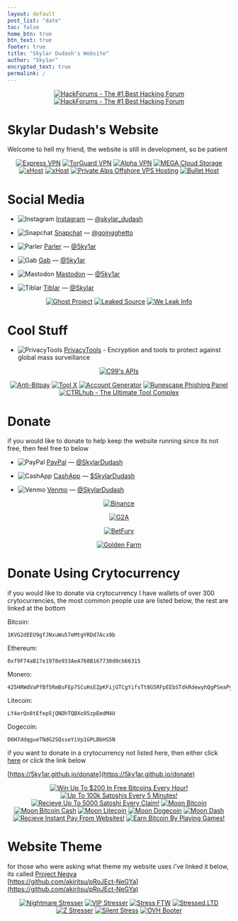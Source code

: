 ```yaml
---
layout: default
post_list: "date"
toc: false
home_btn: true
btn_text: true
footer: true
title: "Skylar Dudash's Website"
author: "5ky1ar"
encrypted_text: true
permalink: /
---
```


<p style="text-align:center;">
<a href="https://hackforums.net/member.php?action=register&referrer=4821228" target="_blank"><img src="https://raw.githubusercontent.com/5ky1ar/5ky1ar.github.io/master/assets/img/hackforumsgreen.gif" alt="HackForums - The #1 Best Hacking Forum"></a>
<a href="https://hackforums.net/member.php?action=register&referrer=4821228" target="_blank"><img src="https://raw.githubusercontent.com/5ky1ar/5ky1ar.github.io/master/assets/img/hackforumspurple.gif" alt="HackForums - The #1 Best Hacking Forum"></a>
</p>

# Skylar Dudash's Website  

Welcome to hell my friend, the website is still in development, so be patient

<p style="text-align:center;">
<a href="https://expressvpn.com" target="_blank"><img src="https://raw.githubusercontent.com/5ky1ar/5ky1ar.github.io/master/assets/img/expressvpn.jpg" alt="Express VPN"></a>
<a href="https://torguard.net" target="_blank"><img src="https://raw.githubusercontent.com/5ky1ar/5ky1ar.github.io/master/assets/img/torguard.gif" alt="TorGuard VPN"></a>
<a href="https://alphavpn.co" target="_blank"><img src="https://raw.githubusercontent.com/5ky1ar/5ky1ar.github.io/master/assets/img/alphavpn.gif" alt="Alpha VPN"></a>
<a href="https://mega.nz/aff=UXB8MCScN-s" target="_blank"><img src="https://raw.githubusercontent.com/5ky1ar/5ky1ar.github.io/master/assets/img/meganz.png" alt="MEGA Cloud Storage"></a>
<a href="https://xhosts.uk" target="_blank"><img src="https://raw.githubusercontent.com/5ky1ar/5ky1ar.github.io/master/assets/img/xhosts.gif" alt="xHost"></a>
<a href="https://pulseservers.com" target="_blank"><img src="https://raw.githubusercontent.com/5ky1ar/5ky1ar.github.io/master/assets/img/pulseservers.gif" alt="xHost"></a>
<a href="https://privatealps.net" target="_blank"><img src="https://raw.githubusercontent.com/5ky1ar/5ky1ar.github.io/master/assets/img/privatealps.gif" alt="Private Alps Offshore VPS Hosting"></a>
<a href="https://bullethost.net" target="_blank"><img src="https://raw.githubusercontent.com/5ky1ar/5ky1ar.github.io/master/assets/img/bullethost.gif" alt="Bullet Host"></a>
</p>

# Social Media

<ul>
<p><li><img src="https://raw.githubusercontent.com/5ky1ar/5ky1ar.github.io/master/assets/img/instagram.png" alt="Instagram"> <a href="https://instagram.com/skylar_dudash" target="_blank">Instagram</a> — <a href="https://instagram.com/skylar_dudash" target="_blank">@skylar_dudash</a></li></p>
<p><li><img src="https://raw.githubusercontent.com/5ky1ar/5ky1ar.github.io/master/assets/img/snapchat.png" alt="Snapchat"> <a href="https://snapchat.com/add/goingghetto" target="_blank">Snapchat</a> — <a href="https://snapchat.com/add/goingghetto" target="_blank">@goingghetto</a></li></p>
<p><li><img src="https://raw.githubusercontent.com/5ky1ar/5ky1ar.github.io/master/assets/img/parler.png" alt="Parler"> <a href="https://parler.com/user/5ky1ar" target="_blank">Parler</a> — <a href="https://parler.com/user/5ky1ar" target="_blank">@5ky1ar</a></li></p>
<p><li><img src="https://raw.githubusercontent.com/5ky1ar/5ky1ar.github.io/master/assets/img/gab.png" alt="Gab"> <a href="https://gab.com/5ky1ar" target="_blank">Gab</a> — <a href="https://gab.com/5ky1ar" target="_blank">@5ky1ar</a></li></p>
<p><li><img src="https://raw.githubusercontent.com/5ky1ar/5ky1ar.github.io/master/assets/img/mastodon.png" alt="Mastodon"> <a rel="me" href="https://mastodon.social/@5ky1ar" target="_blank">Mastodon</a> — <a rel="me" href="https://mastodon.social/@5ky1ar" target="_blank">@5ky1ar</a></li></p>
<p><li><img src="https://raw.githubusercontent.com/5ky1ar/5ky1ar.github.io/master/assets/img/tiblar.png" alt="Tiblar"> <a href="https://tiblar.com/Skylar" target="_blank">Tiblar</a> — <a href="https://tiblar.com/Skylar" target="_blank">@Skylar</a></li></p>
</ul>

<p style="text-align:center;">
<a href="https://ghostproject.fr" target="_blank"><img src="https://raw.githubusercontent.com/5ky1ar/5ky1ar.github.io/master/assets/img/ghostproject.gif" alt="Ghost Project"></a>
<a href="https://leakedsource.ru" target="_blank"><img src="https://raw.githubusercontent.com/5ky1ar/5ky1ar.github.io/master/assets/img/leakedsource.gif" alt="Leaked Source"></a>
<a href="https://weleakinfo.to" target="_blank"><img src="https://raw.githubusercontent.com/5ky1ar/5ky1ar.github.io/master/assets/img/weleakinfo.gif" alt="We Leak Info"></a>
</p>

# Cool Stuff

<ul>
<p><li><img src="https://raw.githubusercontent.com/5ky1ar/5ky1ar.github.io/master/assets/img/privacytools.png" alt="PrivacyTools"> <a href="https://privacytools.io" target="_blank">PrivacyTools</a> - Encryption and tools to protect against global mass surveillance</li></p>
</ul>

<p style="text-align:center;">
<a href="https://api.c99.nl" target="_blank"><img src="https://raw.githubusercontent.com/5ky1ar/5ky1ar.github.io/master/assets/img/apic99nl.png" alt="C99's APIs"></a>
</p>
<p style="text-align:center;">
<a href="https://anti-bitpay.com" target="_blank"><img src="https://raw.githubusercontent.com/5ky1ar/5ky1ar.github.io/master/assets/img/antibitpay.gif" alt="Anti-Bitpay"></a>
<a href="https://toolx.in" target="_blank"><img src="https://raw.githubusercontent.com/5ky1ar/5ky1ar.github.io/master/assets/img/toolxin.gif" alt="Tool X"></a>
<a href="https://h-gen.xyz" target="_blank"><img src="https://raw.githubusercontent.com/5ky1ar/5ky1ar.github.io/master/assets/img/hgen.gif" alt="Account Generator"></a>
<a href="https://xtremefish.rs" target="_blank"><img src="https://raw.githubusercontent.com/5ky1ar/5ky1ar.github.io/master/assets/img/xtremefish.gif" alt="Runescape Phishing Panel"></a>
<a href="https://ctrlhub.co" target="_blank"><img src="https://raw.githubusercontent.com/5ky1ar/5ky1ar.github.io/master/assets/img/ctrlhub.png" alt="CTRLhub - The Ultimate Tool Complex"></a>
</p>

# Donate

if you would like to donate to help keep the website running since its not free, then feel free to below

<ul>
<p><li><img src="https://raw.githubusercontent.com/5ky1ar/5ky1ar.github.io/master/assets/img/paypal.png" alt="PayPal"> <a href="https://paypal.me/SkylarDudash" target="_blank">PayPal</a> — <a href="https://paypal.me/SkylarDudash" target="_blank">@SkylarDudash</a></li></p>
<p><li><img src="https://raw.githubusercontent.com/5ky1ar/5ky1ar.github.io/master/assets/img/cashapp.png" alt="CashApp"> <a href="https://cash.app/$SkylarDudash" target="_blank">CashApp</a> — <a href="https://cash.app/$SkylarDudash" target="_blank">$SkylarDudash</a></li></p>
<p><li><img src="https://raw.githubusercontent.com/5ky1ar/5ky1ar.github.io/master/assets/img/venmo.png" alt="Venmo"> <a href="https://venmo.com/SkylarDudash" target="_blank">Venmo</a> — <a href="https://venmo.com/SkylarDudash" target="_blank">@SkylarDudash</a></li></p>
</ul>

<p style="text-align:center;">
<a href="https://binance.us" target="_blank"><img src="https://raw.githubusercontent.com/5ky1ar/5ky1ar.github.io/master/assets/img/binance.jpg" alt="Binance"></a>
</p>
<p style="text-align:center;">
<a href="https://g2a.com" target="_blank"><img src="https://raw.githubusercontent.com/5ky1ar/5ky1ar.github.io/master/assets/img/g2a.jpg" alt="G2A"></a>
</p>
<p style="text-align:center;">
<a href="https://betfury.io/?r=5f6e0f8aa323cd2f0c8e114c" target="_blank"><img src="https://raw.githubusercontent.com/5ky1ar/5ky1ar.github.io/master/assets/img/betfury.gif" alt="BetFury"></a>
</p>
<p style="text-align:center;">
<a href="https://golden-farm.biz/?r=1843043" target="_blank"><img src="https://raw.githubusercontent.com/5ky1ar/5ky1ar.github.io/master/assets/img/goldenfarm.gif" alt="Golden Farm"></a>
</p>

# Donate Using Crytocurrency

if you would like to donate via crytocurrency I have wallets of over 300 crytocurrencies, the most common people use are listed below, the rest are linked at the bottom

Bitcoin:
```
1KVG2dEEU9gfJNxuWu57eMtgYRDd7Acx9b
```  
Ethereum:
```
0xf9F74aB17e1978e933AeA760B167730d0cb66315
```
Monero:
```
425HRWdVaPfBf5RmBsFEp7SCuHsEZpKFijGTCgYifsTt8G5RFpEEbSTdkRdewyhQgPSeaPymC8t4fVduhXUr42swP6ZRsz6
```
Litecoin:
```
LY4erQn8tEfep5jQNDhTQBXo95zpEmdM4U
```
Dogecoin:
```
D6H7ddqgueTNdG2SQsseYiVp1GPLBbHS5N
```
if you want to donate in a crytocurrency not listed here, then either click [here](https://5ky1ar.github.io/donate) or click the link below

[https://5ky1ar.github.io/donate](https://5ky1ar.github.io/donate)

<p style="text-align:center;">
<a href="https://freebitco.in/?r=38404853" target="_blank"><img src="https://raw.githubusercontent.com/5ky1ar/5ky1ar.github.io/master/assets/img/freebitcoin.png" alt="Win Up To $200 In Free Bitcoins Every Hour!"></a>
<a href="https://bitcoinker.com/?r=1KVG2dEEU9gfJNxuWu57eMtgYRDd7Acx9b" target="_blank"><img src="https://raw.githubusercontent.com/5ky1ar/5ky1ar.github.io/master/assets/img/bitcoinker.jpg" alt="Up To 100k Satoshis Every 5 Minutes!"></a>
<a href="https://bonusbitcoin.co/?ref=3C8AE338426E" target="_blank"><img src="https://raw.githubusercontent.com/5ky1ar/5ky1ar.github.io/master/assets/img/bonusbitcoin.gif" alt="Recieve Up To 5000 Satoshi Every Claim!"></a>
<a href="https://moonbit.co.in/?ref=225B58C0B997" target="_blank"><img src="https://raw.githubusercontent.com/5ky1ar/5ky1ar.github.io/master/assets/img/moonbtc.gif" alt="Moon Bitcoin"></a>
<a href="https://moonbitcoin.cash/?ref=CD00A4B8C86B" target="_blank"><img src="https://raw.githubusercontent.com/5ky1ar/5ky1ar.github.io/master/assets/img/moonbch.gif" alt="Moon Bitcoin Cash"></a>
<a href="https://moonliteco.in/?ref=EAFA5F7E431C" target="_blank"><img src="https://raw.githubusercontent.com/5ky1ar/5ky1ar.github.io/master/assets/img/moonltc.gif" alt="Moon Litecoin"></a>
<a href="https://moondoge.co.in/?ref=61FC123C7FC9" target="_blank"><img src="https://raw.githubusercontent.com/5ky1ar/5ky1ar.github.io/master/assets/img/moondoge.gif" alt="Moon Dogecoin"></a>
<a href="https://moondash.co.in/?ref=722467390EFC" target="_blank"><img src="https://raw.githubusercontent.com/5ky1ar/5ky1ar.github.io/master/assets/img/moondash.gif" alt="Moon Dash"></a>
<a href="https://faucetpay.io/?r=620909" target="_blank"><img src="https://raw.githubusercontent.com/5ky1ar/5ky1ar.github.io/master/assets/img/faucetpay.gif" alt="Recieve Instant Pay From Websites!"></a>
<a href="https://bitfun.co/?ref=AAFC954070DC" target="_blank"><img src="https://raw.githubusercontent.com/5ky1ar/5ky1ar.github.io/master/assets/img/bitfun.gif" alt="Earn Bitcoin By Playing Games!"></a>
</p>

# Website Theme
for those who were asking what theme my website uses i've linked it below, its called [Project Negya](https://github.com/akiritsu/pRoJEct-NeGYa)  
[https://github.com/akiritsu/pRoJEct-NeGYa](https://github.com/akiritsu/pRoJEct-NeGYa)

<p style="text-align:center;">
<a href="https://nightmarestresser.com" target="_blank"><img src="https://raw.githubusercontent.com/5ky1ar/5ky1ar.github.io/master/assets/img/nightmarestresser.gif" alt="Nightmare Stresser"></a>
<a href="https://stresser.vip" target="_blank"><img src="https://raw.githubusercontent.com/5ky1ar/5ky1ar.github.io/master/assets/img/stresservip.gif" alt="VIP Stresser"></a>
<a href="https://stressftw.com" target="_blank"><img src="https://raw.githubusercontent.com/5ky1ar/5ky1ar.github.io/master/assets/img/stressftw.gif" alt="Stress FTW"></a>
<a href="https://stressed.ltd" target="_blank"><img src="https://raw.githubusercontent.com/5ky1ar/5ky1ar.github.io/master/assets/img/stressedltd.gif" alt="Stressed.LTD"></a>
<a href="https://zdstresser.net" target="_blank"><img src="https://raw.githubusercontent.com/5ky1ar/5ky1ar.github.io/master/assets/img/zstresser.gif" alt="Z Stresser"></a>
<a href="https://silentstress.wtf" target="_blank"><img src="https://raw.githubusercontent.com/5ky1ar/5ky1ar.github.io/master/assets/img/silentstresswtf.gif" alt="Silent Stress"></a>
<a href="https://ovh-booter.com" target="_blank"><img src="https://raw.githubusercontent.com/5ky1ar/5ky1ar.github.io/master/assets/img/ovhbooter.gif" alt="OVH Booter"></a>
</p>